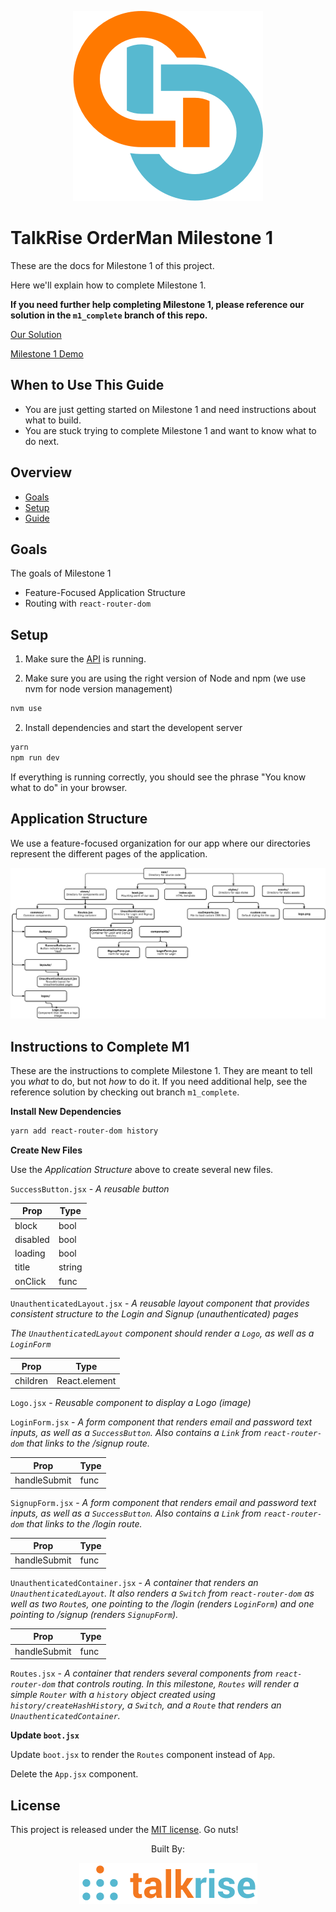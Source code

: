 <p align="center">
  <img src="../logo/logo_index.png">
</p>

# TalkRise OrderMan Milestone 1
These are the docs for Milestone 1 of this project.

Here we'll explain how to complete Milestone 1.

**If you need further help completing Milestone 1, please reference our solution in the `m1_complete` branch of this repo.**

[Our Solution](https://github.com/TalkRise/React_OrderMan/tree/m1_complete)

[Milestone 1 Demo](https://react-orderman-m1.herokuapp.com/#/)


## When to Use This Guide

* You are just getting started on Milestone 1 and need instructions about what to build.
* You are stuck trying to complete Milestone 1 and want to know what to do next.

## Overview

* [Goals](#goals)
* [Setup](#setup)
* [Guide](#guide)

## Goals

The goals of Milestone 1 

* Feature-Focused Application Structure
* Routing with `react-router-dom`
  
## Setup

1. Make sure the [API](https://github.com/TalkRise/React_OrderMan_API) is running.

2. Make sure you are using the right version of Node and npm (we use nvm for node version management)

```bash
nvm use
```

2. Install dependencies and start the developent server

```bash
yarn
npm run dev
```

If everything is running correctly, you should see the phrase "You know what to do" in your browser.

## Application Structure

We use a feature-focused organization for our app where our directories represent the different pages of the application.

 <p align="center">
   <img src="../logo/M1_Complete_App_Structure.png">
 </p>
 
 ## Instructions to Complete M1
 
These are the instructions to complete Milestone 1. They are meant to tell you *what* to do, but not *how* to do it. If you need additional help, see the reference solution by checking out branch `m1_complete`.

**Install New Dependencies**

```bash
yarn add react-router-dom history
```

**Create New Files**

Use the *Application Structure* above to create several new files.

`SuccessButton.jsx` - *A reusable button*

|Prop |Type |
|------|------|
|block |bool |
|disabled|bool|
|loading|bool|
|title|string|
|onClick|func|

`UnauthenticatedLayout.jsx` - *A reusable layout component that provides consistent structure to the Login and Signup (unauthenticated) pages*

*The `UnauthenticatedLayout` component should render a `Logo`, as well as a `LoginForm`*

|Prop |Type |
|------|------|
|children |React.element |

`Logo.jsx` - *Reusable component to display a Logo (image)*

`LoginForm.jsx` - *A form component that renders email and password text inputs, as well as a `SuccessButton`. Also contains a `Link` from `react-router-dom` that links to the */signup* route.*

|Prop |Type |
|------|------|
|handleSubmit |func |

`SignupForm.jsx` - *A form component that renders email and password text inputs, as well as a `SuccessButton`. Also contains a `Link` from `react-router-dom` that links to the */login* route.*

|Prop |Type |
|------|------|
|handleSubmit |func |

`UnauthenticatedContainer.jsx` - *A container that renders an `UnauthenticatedLayout`. It also renders a `Switch` from `react-router-dom` as well as two `Route`s, one pointing to the */login* (renders `LoginForm`) and one pointing to */signup* (renders `SignupForm`).*

|Prop |Type |
|------|------|
|handleSubmit |func |

`Routes.jsx` - *A container that renders several components from `react-router-dom` that controls routing. In this milestone, `Routes` will render a simple `Router` with a `history` object created using `history/createHashHistory`, a `Switch`, and a `Route` that renders an `UnauthenticatedContainer`.*

**Update `boot.jsx`**

Update `boot.jsx` to render the `Routes` component instead of `App`.

Delete the `App.jsx` component.

## License

This project is released under the [MIT license](MIT-LICENSE). Go nuts!

 <p align="center">Built By:</p>
 <p align="center">
   <img src="../logo/tr_index.png">
 </p>
